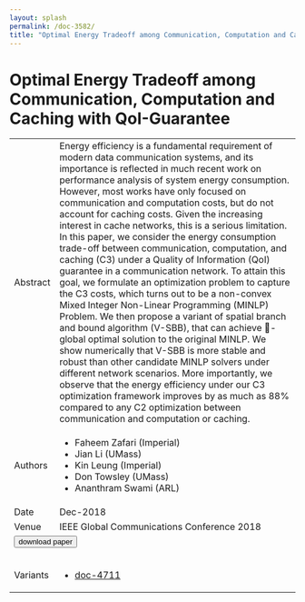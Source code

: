 ```yaml
---
layout: splash
permalink: /doc-3582/
title: "Optimal Energy Tradeoff among Communication, Computation and Caching with QoI-Guarantee"
---
```


# Optimal Energy Tradeoff among Communication, Computation and Caching with QoI-Guarantee

<table>
    <tbody>
    <tr>
        <td>Abstract</td>
        <td>Energy efficiency is a fundamental requirement of modern data communication systems, and its importance is reflected in much recent work on performance analysis of system energy consumption. However, most works have only focused on communication and computation costs, but do not account for caching costs. Given the increasing interest in cache networks, this is a serious limitation. In this paper, we consider the energy consumption trade-off between communication, computation, and caching (C3) under a Quality of Information (QoI) guarantee in a communication network. To attain this goal, we formulate an optimization problem to capture the C3 costs, which turns out to be a non-convex Mixed Integer Non-Linear Programming (MINLP) Problem. We then propose a variant of spatial branch and bound algorithm (V-SBB), that can achieve -global optimal solution to the original MINLP. We show numerically that V-SBB is more stable and robust than other candidate MINLP solvers under different network scenarios. More importantly, we observe that the energy efficiency under our C3 optimization framework improves by as much as 88% compared to any C2 optimization between communication and computation or caching.</td>
    </tr>
    <tr>
        <td>Authors</td>
        <td>
            <ul>
                <li>Faheem Zafari (Imperial)</li>
                <li>Jian Li (UMass)</li>
                <li>Kin Leung (Imperial)</li>
                <li>Don Towsley (UMass)</li>
                <li>Ananthram Swami (ARL)</li>
            </ul>
        </td>
    </tr>
    <tr>
        <td>Date</td>
        <td>Dec-2018</td>
    </tr>
    <tr>
        <td>Venue</td>
        <td>IEEE Global Communications Conference 2018</td>
    </tr>
        <tr>
            <td colspan="2">
                <form method="get" action="https://dais-ita.org/sites/default/files/energy-opt-globecom18.pdf">
                    <button type="submit">download paper</button>
                </form>
            </td>
        </tr>
        <tr>
            <td>Variants</td>
            <td>
                <ul>
                    <li><a href="\doc-4711\">doc-4711</a></li>
                </ul>
            </td>
        </tr>
    </tbody>
</table>
